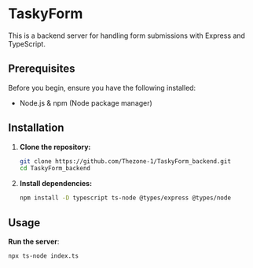 # TaskyForm

This is a backend server for handling form submissions with Express and TypeScript.

## Prerequisites

Before you begin, ensure you have the following installed:

- Node.js & npm (Node package manager)

## Installation

1. **Clone the repository:**

   ```bash
   git clone https://github.com/Thezone-1/TaskyForm_backend.git
   cd TaskyForm_backend
   ```

2. **Install dependencies:**

    ```bash
    npm install -D typescript ts-node @types/express @types/node
    ```

## Usage

**Run the server**:

```
npx ts-node index.ts
```
    
